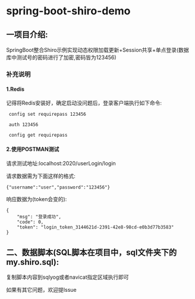 # spring-boot-shiro-demo

## 一项目介绍:
SpringBoot整合Shiro示例实现动态权限加载更新+Session共享+单点登录(数据库中测试号的密码进行了加密,密码皆为123456)


### 补充说明


#### 1.Redis
记得将Redis安装好，确定启动没问题后，登录客户端执行如下命令:
````
 config set requirepass 123456
 
 auth 123456
 
 config get requirepass
````


#### 2.使用POSTMAN测试

请求测试地址:localhost:2020/userLogin/login

请求数据需为下面这样的格式:

````
{"username":"user","password":"123456"}

````

响应数据为(token会变的):

````
{
    "msg": "登录成功",
    "code": 0,
    "token": "login_token_3144621d-2391-42e8-98cd-e0b3d77b3583"
}
````

## 二、数据脚本(SQL脚本在项目中，sql文件夹下的my.shiro.sql):
复制脚本内容到sqlyog或者navicat指定区域执行即可

如果有其它问题，欢迎提Issue